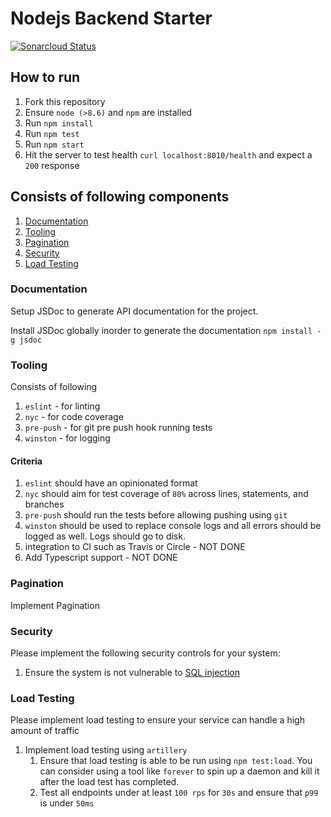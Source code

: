 # Nodejs Backend Starter

[![Sonarcloud Status](https://sonarcloud.io/api/project_badges/measure?project=jeiman_nodejs-backend-starter&metric=alert_status)](https://sonarcloud.io/dashboard?id=jeiman_nodejs-backend-starter)

## How to run

1. Fork this repository
2. Ensure `node (>8.6)` and `npm` are installed
3. Run `npm install`
4. Run `npm test`
5. Run `npm start`
6. Hit the server to test health `curl localhost:8010/health` and expect a `200` response

## Consists of following components

1. [Documentation](#documentation)
2. [Tooling](#tooling)
3. [Pagination](#implement-pagination)
4. [Security](#security)
5. [Load Testing](#load-testing)

### Documentation

Setup JSDoc to generate API documentation for the project.

Install JSDoc globally inorder to generate the documentation
`npm install -g jsdoc`


### Tooling

Consists of following

1. `eslint` - for linting
2. `nyc` - for code coverage
3. `pre-push` - for git pre push hook running tests
4. `winston` - for logging

#### Criteria

1. `eslint` should have an opinionated format
2. `nyc` should aim for test coverage of `80%` across lines, statements, and branches
3. `pre-push` should run the tests before allowing pushing using `git`
4. `winston` should be used to replace console logs and all errors should be logged as well. Logs should go to disk.
5. integration to CI such as Travis or Circle - NOT DONE
6. Add Typescript support - NOT DONE

### Pagination

Implement Pagination

### Security

Please implement the following security controls for your system:

1. Ensure the system is not vulnerable to [SQL injection](https://www.owasp.org/index.php/SQL_Injection)

### Load Testing

Please implement load testing to ensure your service can handle a high amount of traffic

1. Implement load testing using `artillery`
    1. Ensure that load testing is able to be run using `npm test:load`. You can consider using a tool like `forever` to spin up a daemon and kill it after the load test has completed.
    2. Test all endpoints under at least `100 rps` for `30s` and ensure that `p99` is under `50ms`
